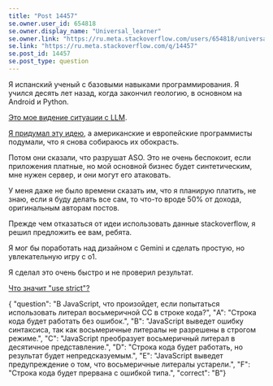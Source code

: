 ```yaml
---
title: "Post 14457"
se.owner.user_id: 654818
se.owner.display_name: "Universal_learner"
se.owner.link: "https://ru.meta.stackoverflow.com/users/654818/universal-learner"
se.link: "https://ru.meta.stackoverflow.com/q/14457"
se.post_id: 14457
se.post_type: question
---
```

<p>Я испанский ученый с базовыми навыками программирования. Я учился десять лет назад, когда закончил геологию, в основном на Android и Python.</p>
<p><a href="https://x.com/quizaiscience/status/1852674749794537872" rel="nofollow noreferrer">Это мое видение ситуации с LLM</a>.</p>
<p><a href="https://meta.stackexchange.com/questions/404333/make-ai-questions-from-stack-exchange-posts">Я придумал эту идею</a>, а американские и европейские программисты подумали, что я снова собираюсь их обокрасть.</p>
<p>Потом они сказали, что разрушат ASO. Это не очень беспокоит, если приложения платные, но мой основной бизнес будет синтетическим, мне нужен сервер, и они могут его атаковать.</p>
<p>У меня даже не было времени сказать им, что я планирую платить, не знаю, если я буду делать все сам, то что-то вроде 50% от дохода, оригинальным авторам постов.</p>
<p>Прежде чем отказаться от идеи использовать данные stackoverflow, я решил предложить ее вам, ребята.</p>
<p>Я мог бы поработать над дизайном с Gemini и сделать простую, но увлекательную игру с o1.</p>
<p>Я сделал это очень быстро и не проверил результат.</p>
<p><a href="https://ru.stackoverflow.com/questions/435546/%d0%a7%d1%82%d0%be-%d0%b7%d0%bd%d0%b0%d1%87%d0%b8%d1%82-use-strict">Что значит &quot;use strict&quot;?</a></p>
<p>{  &quot;question&quot;: &quot;В JavaScript, что произойдет, если попытаться использовать литерал восьмеричной СС в строке кода?&quot;,  &quot;A&quot;: &quot;Строка кода будет работать без ошибок.&quot;,  &quot;B&quot;: &quot;JavaScript выведет ошибку синтаксиса, так как восьмеричные литералы не разрешены в строгом режиме.&quot;,  &quot;C&quot;: &quot;JavaScript преобразует восьмеричный литерал в десятичное представление.&quot;,  &quot;D&quot;: &quot;Строка кода будет работать, но результат будет непредсказуемым.&quot;,  &quot;E&quot;: &quot;JavaScript выведет предупреждение о том, что восьмеричные литералы устарели.&quot;,  &quot;F&quot;: &quot;Строка кода будет прервана с ошибкой типа.&quot;,  &quot;correct&quot;: &quot;B&quot;}</p>
